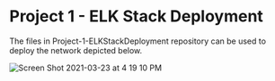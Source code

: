 # Project 1 - ELK Stack Deployment

The files in Project-1-ELKStackDeployment repository can be used to deploy the network depicted below.


![Screen Shot 2021-03-23 at 4 19 10 PM](https://user-images.githubusercontent.com/65363042/112212863-df9f3980-8bf3-11eb-83c0-31ad4e89fef1.png)

